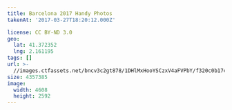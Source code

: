 ```yaml
---
title: Barcelona 2017 Handy Photos
takenAt: '2017-03-27T18:20:12.000Z'

license: CC BY-ND 3.0
geo:
  lat: 41.372352
  lng: 2.161195
tags: []
url: >-
  //images.ctfassets.net/bncv3c2gt878/1DHlMxHooYSCzxV4aFVPbY/f320c0b17cfae703f5fb79dbf438ae36/barcelona-2017-handy-photos_33262185394_o
size: 4357385
image:
  width: 4608
  height: 2592
---
```

